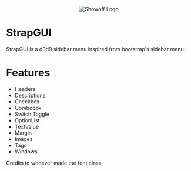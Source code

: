 <p align="center">
  <img src="https://i.postimg.cc/wv2M9sQb/ththt.jpg" alt="Showoff Logo">
</p>

# StrapGUI
StrapGUI is a d3d9 sidebar menu inspired from bootstrap's sidebar menu.

# Features
* Headers
* Descriptions
* Checkbox
* Combobox
* Switch Toggle
* OptionList
* TextValue
* Margin
* Images
* Tags
* Windows

Credits to whoever made the font class
